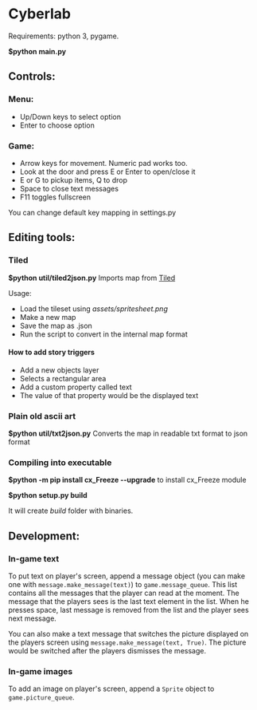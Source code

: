 # Cyberlab

Requirements: python 3, pygame.

**$python main.py**

## Controls:

### Menu:

* Up/Down keys to select option
* Enter to choose option

### Game:

* Arrow keys for movement. Numeric pad works too.
* Look at the door and press E or Enter to open/close it
* E or G to pickup items, Q to drop
* Space to close text messages
* F11 toggles fullscreen

You can change default key mapping in settings.py

## Editing tools:

### Tiled

**$python util/tiled2json.py**
Imports map from [Tiled](http://www.mapeditor.org/)

Usage:
* Load the tileset using *assets/spritesheet.png*
* Make a new map
* Save the map as .json
* Run the script to convert in the internal map format

#### How to add story triggers
* Add a new objects layer
* Selects a rectangular area
* Add a custom property called text
* The value of that property would be the displayed text

### Plain old ascii art

**$python util/txt2json.py**
Converts the map in readable txt format to json format

### Compiling into executable
**$python -m pip install cx_Freeze --upgrade** to install cx_Freeze module

**$python setup.py build**

It will create *build* folder with binaries.

## Development:


### In-game text
To put text on player's screen, append a message object
(you can make one with `message.make_message(text)`) to
`game.message_queue`.
This list contains all the messages that the player can
read at the moment. The message that the players sees is
the last text element in the list. When he presses space,
last message is removed from the list and the player sees
next message.

You can also make a text message that switches the picture
displayed on the players screen using
`message.make_message(text, True)`.
The picture would be switched after the players dismisses
the message.

### In-game images
To add an image on player's screen, append a `Sprite`
object to `game.picture_queue`.